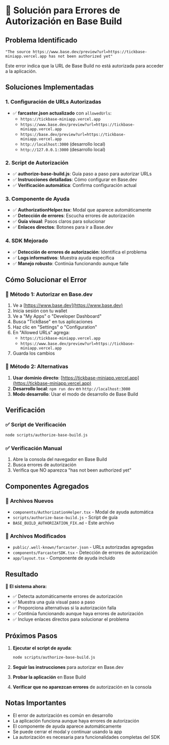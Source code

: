 # 🔐 Solución para Errores de Autorización en Base Build

## Problema Identificado
```
"The source https://www.base.dev/preview?url=https://tickbase-miniapp.vercel.app has not been authorized yet"
```

Este error indica que la URL de Base Build no está autorizada para acceder a la aplicación.

## Soluciones Implementadas

### 1. **Configuración de URLs Autorizadas**
- ✅ **farcaster.json actualizado** con `allowedUrls`:
  - `https://tickbase-miniapp.vercel.app`
  - `https://www.base.dev/preview?url=https://tickbase-miniapp.vercel.app`
  - `https://base.dev/preview?url=https://tickbase-miniapp.vercel.app`
  - `http://localhost:3000` (desarrollo local)
  - `http://127.0.0.1:3000` (desarrollo local)

### 2. **Script de Autorización**
- ✅ **authorize-base-build.js**: Guía paso a paso para autorizar URLs
- ✅ **Instrucciones detalladas**: Cómo configurar en Base.dev
- ✅ **Verificación automática**: Confirma configuración actual

### 3. **Componente de Ayuda**
- ✅ **AuthorizationHelper.tsx**: Modal que aparece automáticamente
- ✅ **Detección de errores**: Escucha errores de autorización
- ✅ **Guía visual**: Pasos claros para solucionar
- ✅ **Enlaces directos**: Botones para ir a Base.dev

### 4. **SDK Mejorado**
- ✅ **Detección de errores de autorización**: Identifica el problema
- ✅ **Logs informativos**: Muestra ayuda específica
- ✅ **Manejo robusto**: Continúa funcionando aunque falle

## Cómo Solucionar el Error

### 🔧 **Método 1: Autorizar en Base.dev**
1. Ve a [https://www.base.dev](https://www.base.dev)
2. Inicia sesión con tu wallet
3. Ve a "My Apps" o "Developer Dashboard"
4. Busca "TickBase" en tus aplicaciones
5. Haz clic en "Settings" o "Configuration"
6. En "Allowed URLs" agrega:
   - `https://tickbase-miniapp.vercel.app`
   - `https://www.base.dev/preview?url=https://tickbase-miniapp.vercel.app`
7. Guarda los cambios

### 🔄 **Método 2: Alternativas**
1. **Usar dominio directo**: [https://tickbase-miniapp.vercel.app](https://tickbase-miniapp.vercel.app)
2. **Desarrollo local**: `npm run dev` en `http://localhost:3000`
3. **Modo desarrollo**: Usar el modo de desarrollo de Base Build

## Verificación

### ✅ **Script de Verificación**
```bash
node scripts/authorize-base-build.js
```

### ✅ **Verificación Manual**
1. Abre la consola del navegador en Base Build
2. Busca errores de autorización
3. Verifica que NO aparezca "has not been authorized yet"

## Componentes Agregados

### 📁 **Archivos Nuevos**
- `components/AuthorizationHelper.tsx` - Modal de ayuda automática
- `scripts/authorize-base-build.js` - Script de guía
- `BASE_BUILD_AUTHORIZATION_FIX.md` - Este archivo

### 📁 **Archivos Modificados**
- `public/.well-known/farcaster.json` - URLs autorizadas agregadas
- `components/FarcasterSDK.tsx` - Detección de errores de autorización
- `app/layout.tsx` - Componente de ayuda incluido

## Resultado

🎯 **El sistema ahora:**
- ✅ Detecta automáticamente errores de autorización
- ✅ Muestra una guía visual paso a paso
- ✅ Proporciona alternativas si la autorización falla
- ✅ Continúa funcionando aunque haya errores de autorización
- ✅ Incluye enlaces directos para solucionar el problema

## Próximos Pasos

1. **Ejecutar el script de ayuda**:
   ```bash
   node scripts/authorize-base-build.js
   ```

2. **Seguir las instrucciones** para autorizar en Base.dev

3. **Probar la aplicación** en Base Build

4. **Verificar que no aparezcan errores** de autorización en la consola

## Notas Importantes

- El error de autorización es común en desarrollo
- La aplicación funciona aunque haya errores de autorización
- El componente de ayuda aparece automáticamente
- Se puede cerrar el modal y continuar usando la app
- La autorización es necesaria para funcionalidades completas del SDK
